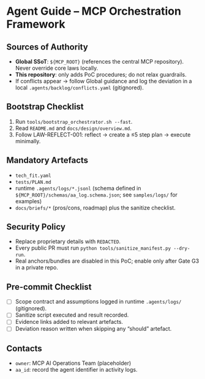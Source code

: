 # Agent Guide – MCP Orchestration Framework

## Sources of Authority
- **Global SSoT**: `${MCP_ROOT}` (references the central MCP repository). Never override core laws locally.
- **This repository**: only adds PoC procedures; do not relax guardrails.
- If conflicts appear → follow Global guidance and log the deviation in a local `.agents/backlog/conflicts.yaml` (gitignored).

## Bootstrap Checklist
1. Run `tools/bootstrap_orchestrator.sh --fast`.
2. Read `README.md` and `docs/design/overview.md`.
3. Follow LAW-REFLECT-001: reflect → create a ≤5 step plan → execute minimally.

## Mandatory Artefacts
- `tech_fit.yaml`
- `tests/PLAN.md`
- runtime `.agents/logs/*.jsonl` (schema defined in `${MCP_ROOT}/schemas/aa_log.schema.json`; see `samples/logs/` for examples)
- `docs/briefs/*` (pros/cons, roadmap) plus the sanitize checklist.

## Security Policy
- Replace proprietary details with `REDACTED`.
- Every public PR must run `python tools/sanitize_manifest.py --dry-run`.
- Real anchors/bundles are disabled in this PoC; enable only after Gate G3 in a private repo.

## Pre-commit Checklist
- [ ] Scope contract and assumptions logged in runtime `.agents/logs/` (gitignored).
- [ ] Sanitize script executed and result recorded.
- [ ] Evidence links added to relevant artefacts.
- [ ] Deviation reason written when skipping any “should” artefact.

## Contacts
- `owner`: MCP AI Operations Team (placeholder)
- `aa_id`: record the agent identifier in activity logs.
